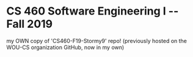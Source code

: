# CS 460 Software Engineering I -- Fall 2019
my OWN copy of 'CS460-F19-Stormy9' repo!
(previously hosted on the WOU-CS organization GitHub, now in my own)
